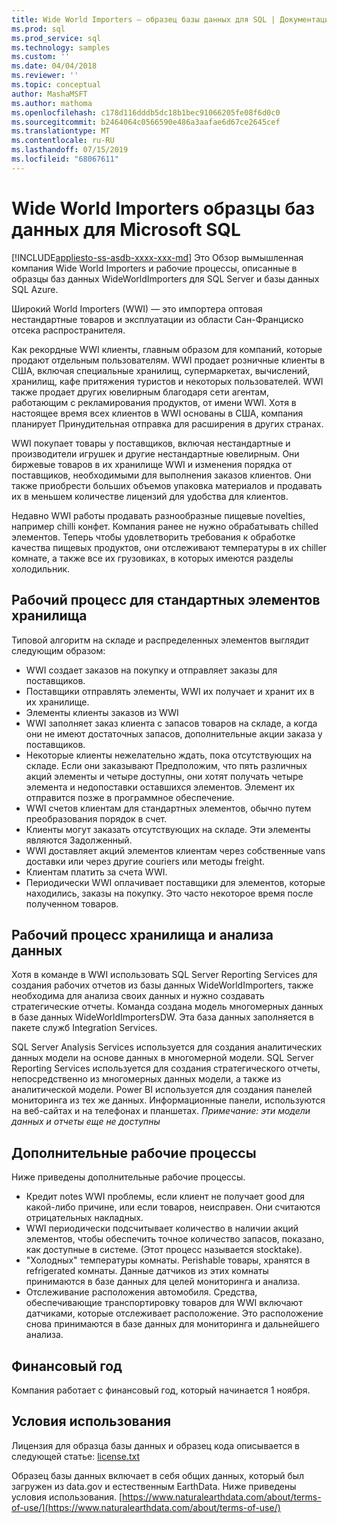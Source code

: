 ```yaml
---
title: Wide World Importers — образец базы данных для SQL | Документация Майкрософт
ms.prod: sql
ms.prod_service: sql
ms.technology: samples
ms.custom: ''
ms.date: 04/04/2018
ms.reviewer: ''
ms.topic: conceptual
author: MashaMSFT
ms.author: mathoma
ms.openlocfilehash: c178d116dddb5dc18b1bec91066205fe08f6d0c0
ms.sourcegitcommit: b2464064c0566590e486a3aafae6d67ce2645cef
ms.translationtype: MT
ms.contentlocale: ru-RU
ms.lasthandoff: 07/15/2019
ms.locfileid: "68067611"
---
```

# <a name="wide-world-importers-sample-databases-for-microsoft-sql"></a>Wide World Importers образцы баз данных для Microsoft SQL
[!INCLUDE[appliesto-ss-asdb-xxxx-xxx-md](../includes/appliesto-ss-asdb-xxxx-xxx-md.md)]
Это Обзор вымышленная компания Wide World Importers и рабочие процессы, описанные в образцы баз данных WideWorldImporters для SQL Server и базы данных SQL Azure.  

Широкий World Importers (WWI) — это импортера оптовая нестандартные товаров и эксплуатации из области Сан-Франциско отсека распространителя.

Как рекордные WWI клиенты, главным образом для компаний, которые продают отдельным пользователям. WWI продает розничные клиенты в США, включая специальные хранилищ, супермаркетах, вычислений, хранилищ, кафе притяжения туристов и некоторых пользователей. WWI также продает других ювелирным благодаря сети агентам, работающим с рекламирования продуктов, от имени WWI. Хотя в настоящее время всех клиентов в WWI основаны в США, компания планирует Принудительная отправка для расширения в других странах.

WWI покупает товары у поставщиков, включая нестандартные и производители игрушек и другие нестандартные ювелирным. Они биржевые товаров в их хранилище WWI и изменения порядка от поставщиков, необходимыми для выполнения заказов клиентов. Они также приобрести больших объемов упаковка материалов и продавать их в меньшем количестве лицензий для удобства для клиентов.

Недавно WWI работы продавать разнообразные пищевые novelties, например chilli конфет.  Компания ранее не нужно обрабатывать chilled элементов. Теперь чтобы удовлетворить требования к обработке качества пищевых продуктов, они отслеживают температуры в их chiller комнате, а также все их грузовиках, в которых имеются разделы холодильник.

## <a name="workflow-for-warehouse-stock-items"></a>Рабочий процесс для стандартных элементов хранилища

Типовой алгоритм на складе и распределенных элементов выглядит следующим образом:
- WWI создает заказов на покупку и отправляет заказы для поставщиков.
- Поставщики отправлять элементы, WWI их получает и хранит их в их хранилище.
- Элементы клиенты заказов из WWI
- WWI заполняет заказ клиента с запасов товаров на складе, а когда они не имеют достаточных запасов, дополнительные акции заказа у поставщиков.
- Некоторые клиенты нежелательно ждать, пока отсутствующих на складе. Если они заказывают Предположим, что пять различных акций элементы и четыре доступны, они хотят получать четыре элемента и недопоставки оставшихся элементов. Элемент их отправится позже в программное обеспечение.
- WWI счетов клиентам для стандартных элементов, обычно путем преобразования порядок в счет.
- Клиенты могут заказать отсутствующих на складе. Эти элементы являются Задолженный.
- WWI доставляет акций элементов клиентам через собственные vans доставки или через другие couriers или методы freight.
- Клиентам платить за счета WWI.
- Периодически WWI оплачивает поставщики для элементов, которые находились, заказы на покупку. Это часто некоторое время после полученном товаров.

## <a name="data-warehouse-and-analysis-workflow"></a>Рабочий процесс хранилища и анализа данных

Хотя в команде в WWI использовать SQL Server Reporting Services для создания рабочих отчетов из базы данных WideWorldImporters, также необходима для анализа своих данных и нужно создавать стратегические отчеты. Команда создана модель многомерных данных в базе данных WideWorldImportersDW. Эта база данных заполняется в пакете служб Integration Services.

SQL Server Analysis Services используется для создания аналитических данных модели на основе данных в многомерной модели. SQL Server Reporting Services используется для создания стратегического отчеты, непосредственно из многомерных данных модели, а также из аналитической модели. Power BI используется для создания панелей мониторинга из тех же данных. Информационные панели, используются на веб-сайтах и на телефонах и планшетах. *Примечание: эти модели данных и отчеты еще не доступны*

## <a name="additional-workflows"></a>Дополнительные рабочие процессы

Ниже приведены дополнительные рабочие процессы.
- Кредит notes WWI проблемы, если клиент не получает good для какой-либо причине, или если товаров, неисправен. Они считаются отрицательных накладных.
- WWI периодически подсчитывает количество в наличии акций элементов, чтобы обеспечить точное количество запасов, показано, как доступные в системе. (Этот процесс называется stocktake).
- "Холодных" температуры комнаты. Perishable товары, хранятся в refrigerated комнаты. Данные датчиков из этих комнаты принимаются в базе данных для целей мониторинга и анализа.
- Отслеживание расположения автомобиля. Средства, обеспечивающие транспортировку товаров для WWI включают датчиками, которые отслеживает расположение. Это расположение снова принимаются в базе данных для мониторинга и дальнейшего анализа.

## <a name="fiscal-year"></a>Финансовый год

Компания работает с финансовый год, который начинается 1 ноября.

## <a name="terms-of-use"></a>Условия использования

Лицензия для образца базы данных и образец кода описывается в следующей статье: [license.txt](https://github.com/Microsoft/sql-server-samples/blob/master/license.txt)

Образец базы данных включает в себя общих данных, который был загружен из data.gov и естественным EarthData. Ниже приведены условия использования. [https://www.naturalearthdata.com/about/terms-of-use/](https://www.naturalearthdata.com/about/terms-of-use/)
